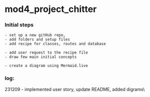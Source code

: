 # mod4_project_chitter

### Initial steps
```
- set up a new gitHub repo,
- add folders and setup files
- add recipe for classes, routes and database

- add user request to the recipe file
- draw few main initial concepts

- create a diagram using Mermaid.live
``` 

### log:

231209 - implemented user story, update README, added digrams\

